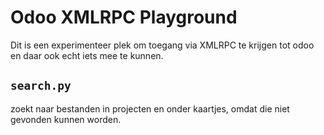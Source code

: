 # Odoo XMLRPC Playground

Dit is een experimenteer plek om toegang via XMLRPC te krijgen tot odoo en daar ook echt iets mee te kunnen. 

## `search.py`
zoekt naar bestanden in projecten en onder kaartjes, omdat die niet gevonden kunnen worden. 

